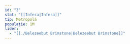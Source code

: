 ```yaml
---
id: "3"
stat: "[[Infera|Infera]]"
tip: Metropolă
populație: 1M
lider:
  - "[[./Belezeebut Brimstone|Belezeebut Brimstone]]"
---
```



